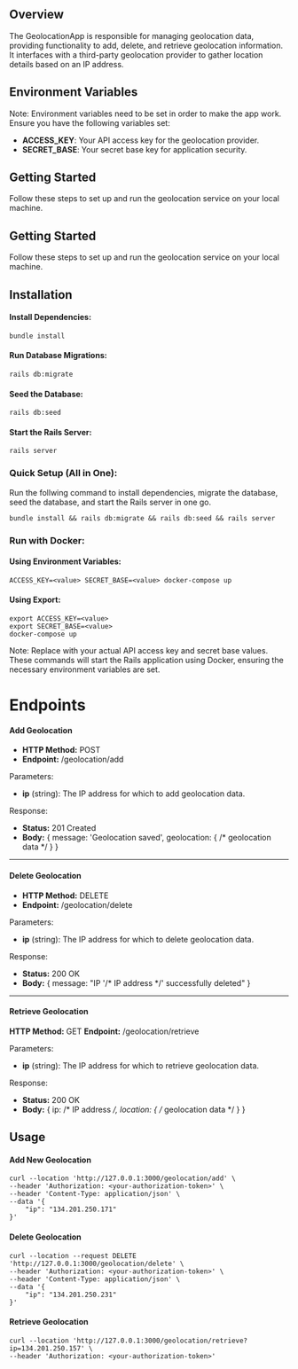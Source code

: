 ## Overview

The GeolocationApp is responsible for managing geolocation data, providing functionality to add, delete, and retrieve geolocation information. It interfaces with a third-party geolocation provider to gather location details based on an IP address.

## Environment Variables

Note: Environment variables need to be set in order to make the app work. Ensure you have the following variables set:

- **ACCESS_KEY**: Your API access key for the geolocation provider.
- **SECRET_BASE**: Your secret base key for application security.

## Getting Started
Follow these steps to set up and run the geolocation service on your local machine.

## Getting Started
Follow these steps to set up and run the geolocation service on your local machine.

##  Installation

#### Install Dependencies:
```
bundle install
```

####  Run Database Migrations:
```
rails db:migrate
```

#### Seed the Database:
```
rails db:seed
```

#### Start the Rails Server:
```
rails server
```

### Quick Setup (All in One):
Run the follwing command to install dependencies, migrate the database, seed the database, and start the Rails server in one go.

```
bundle install && rails db:migrate && rails db:seed && rails server
```

### Run with Docker:

#### Using Environment Variables:
```
ACCESS_KEY=<value> SECRET_BASE=<value> docker-compose up
```

#### Using Export:

```
export ACCESS_KEY=<value>
export SECRET_BASE=<value>
docker-compose up
```

Note: Replace <value> with your actual API access key and secret base values. These commands will start the Rails application using Docker, ensuring the necessary environment variables are set.

# Endpoints

#### Add Geolocation
- **HTTP Method:** POST
- **Endpoint:** /geolocation/add

Parameters:
- **ip** (string): The IP address for which to add geolocation data.

Response:
- **Status:** 201 Created
- **Body:** { message: 'Geolocation saved', geolocation: { /* geolocation data */ } }

------------


#### Delete Geolocation
- **HTTP Method:** DELETE
- **Endpoint:** /geolocation/delete

Parameters:
- **ip** (string): The IP address for which to delete geolocation data.

Response:
- **Status:** 200 OK
- **Body:** { message: "IP '/* IP address */' successfully deleted" }

------------


#### Retrieve Geolocation
**HTTP Method:** GET
**Endpoint:** /geolocation/retrieve

Parameters:
- **ip** (string): The IP address for which to retrieve geolocation data.

Response:
- **Status:** 200 OK
- **Body:** { ip: /* IP address */, location: { /* geolocation data */ } }

## Usage

#### Add New Geolocation
```
curl --location 'http://127.0.0.1:3000/geolocation/add' \
--header 'Authorization: <your-authorization-token>' \
--header 'Content-Type: application/json' \
--data '{
    "ip": "134.201.250.171"
}'
```

#### Delete Geolocation
```
curl --location --request DELETE 'http://127.0.0.1:3000/geolocation/delete' \
--header 'Authorization: <your-authorization-token>' \
--header 'Content-Type: application/json' \
--data '{
    "ip": "134.201.250.231"
}'
```

#### Retrieve Geolocation
```
curl --location 'http://127.0.0.1:3000/geolocation/retrieve?ip=134.201.250.157' \
--header 'Authorization: <your-authorization-token>'
```
